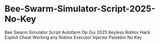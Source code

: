 # Bee-Swarm-Simulator-Script-2025-No-Key
Bee Swarm Simulator Script Autofarm Op Gui 2025 Keyless Roblox Hack Exploit Cheat Working any Roblox Executor Injector Pastebin No Key
